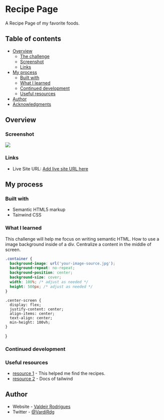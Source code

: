 # Recipe Page

A Recipe Page of my favorite foods.


## Table of contents

- [Overview](#overview)
  - [The challenge](#the-challenge)
  - [Screenshot](#screenshot)
  - [Links](#links)
- [My process](#my-process)
  - [Built with](#built-with)
  - [What I learned](#what-i-learned)
  - [Continued development](#continued-development)
  - [Useful resources](#useful-resources)
- [Author](#author)
- [Acknowledgments](#acknowledgments)

## Overview

### Screenshot

![](./screenshot.jpg)


### Links

- Live Site URL: [Add live site URL here](https://your-live-site-url.com)

## My process

### Built with

- Semantic HTML5 markup
- Tainwind CSS


### What I learned

This challenge will help me focus on writing semantic HTML.
How to use a image background inside of a div.
Centralize a content in the middle of screen.

```css
.container {
  background-image: url('your-image-source.jpg');
  background-repeat: no-repeat;
  background-position: center;
  background-size: cover;
  width: 100%; /* adjust as needed */
  height: 500px; /* adjust as needed */
}
```
```css{
.center-screen {
  display: flex;
  justify-content: center;
  align-items: center;
  text-align: center;
  min-height: 100vh;
}
```
}
### Continued development



### Useful resources

- [resource 1](https://www.allrecipes.com/) - This helped me find the recipes.
- [resource 2](https://tailwindcss.com/) - Docs of tailwind

## Author

- Website - [Valdeir Rodrigues](https://www.your-site.com)
- Twitter - [@VardiRdg](https://twitter.com/VardiRdg)


